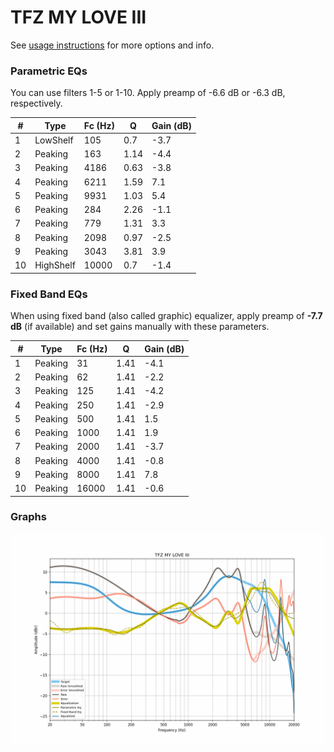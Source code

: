 # TFZ MY LOVE III
See [usage instructions](https://github.com/jaakkopasanen/AutoEq#usage) for more options and info.

### Parametric EQs
You can use filters 1-5 or 1-10. Apply preamp of -6.6 dB or -6.3 dB, respectively.

|   # | Type      |   Fc (Hz) |    Q |   Gain (dB) |
|-----|-----------|-----------|------|-------------|
|   1 | LowShelf  |       105 | 0.7  |        -3.7 |
|   2 | Peaking   |       163 | 1.14 |        -4.4 |
|   3 | Peaking   |      4186 | 0.63 |        -3.8 |
|   4 | Peaking   |      6211 | 1.59 |         7.1 |
|   5 | Peaking   |      9931 | 1.03 |         5.4 |
|   6 | Peaking   |       284 | 2.26 |        -1.1 |
|   7 | Peaking   |       779 | 1.31 |         3.3 |
|   8 | Peaking   |      2098 | 0.97 |        -2.5 |
|   9 | Peaking   |      3043 | 3.81 |         3.9 |
|  10 | HighShelf |     10000 | 0.7  |        -1.4 |

### Fixed Band EQs
When using fixed band (also called graphic) equalizer, apply preamp of **-7.7 dB** (if available) and set gains manually with these parameters.

|   # | Type    |   Fc (Hz) |    Q |   Gain (dB) |
|-----|---------|-----------|------|-------------|
|   1 | Peaking |        31 | 1.41 |        -4.1 |
|   2 | Peaking |        62 | 1.41 |        -2.2 |
|   3 | Peaking |       125 | 1.41 |        -4.2 |
|   4 | Peaking |       250 | 1.41 |        -2.9 |
|   5 | Peaking |       500 | 1.41 |         1.5 |
|   6 | Peaking |      1000 | 1.41 |         1.9 |
|   7 | Peaking |      2000 | 1.41 |        -3.7 |
|   8 | Peaking |      4000 | 1.41 |        -0.8 |
|   9 | Peaking |      8000 | 1.41 |         7.8 |
|  10 | Peaking |     16000 | 1.41 |        -0.6 |

### Graphs
![](./TFZ%20MY%20LOVE%20III.png)
